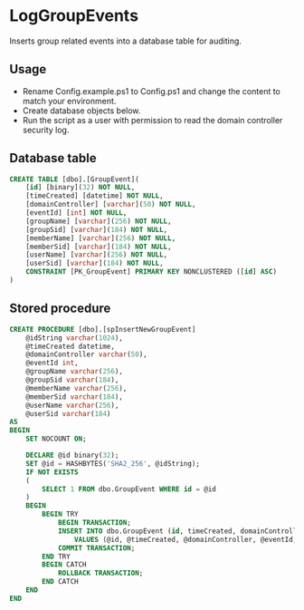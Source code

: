 ﻿# LogGroupEvents

Inserts group related events into a database table for auditing.

## Usage
* Rename Config.example.ps1 to Config.ps1 and change the content to match your environment.
* Create database objects below.
* Run the script as a user with permission to read the domain controller security log.

## Database table
```sql
CREATE TABLE [dbo].[GroupEvent](
	[id] [binary](32) NOT NULL,
	[timeCreated] [datetime] NOT NULL,
	[domainController] [varchar](50) NOT NULL,
	[eventId] [int] NOT NULL,
	[groupName] [varchar](256) NOT NULL,
	[groupSid] [varchar](184) NOT NULL,
	[memberName] [varchar](256) NOT NULL,
	[memberSid] [varchar](184) NOT NULL,
	[userName] [varchar](256) NOT NULL,
	[userSid] [varchar](184) NOT NULL,
    CONSTRAINT [PK_GroupEvent] PRIMARY KEY NONCLUSTERED ([id] ASC)
)
```

## Stored procedure
```sql
CREATE PROCEDURE [dbo].[spInsertNewGroupEvent]
	@idString varchar(1024),
	@timeCreated datetime,
	@domainController varchar(50),
	@eventId int,
	@groupName varchar(256),
	@groupSid varchar(184),
	@memberName varchar(256),
	@memberSid varchar(184),
	@userName varchar(256),
	@userSid varchar(184)
AS
BEGIN
	SET NOCOUNT ON;

	DECLARE @id binary(32);
	SET @id = HASHBYTES('SHA2_256', @idString);
	IF NOT EXISTS
	(
		SELECT 1 FROM dbo.GroupEvent WHERE id = @id
	)
	BEGIN
		BEGIN TRY
			BEGIN TRANSACTION;
			INSERT INTO dbo.GroupEvent (id, timeCreated, domainController, eventId, groupName, groupSid, memberName, memberSid, userName, userSid)
				VALUES (@id, @timeCreated, @domainController, @eventId, @groupName, @groupSid, @memberName, @memberSid, @userName, @userSid);
			COMMIT TRANSACTION;
		END TRY
		BEGIN CATCH
			ROLLBACK TRANSACTION;
		END CATCH
	END
END
```
